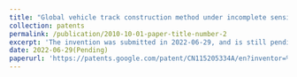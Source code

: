 ```yaml
---
title: "Global vehicle track construction method under incomplete sensing data"
collection: patents
permalink: /publication/2010-10-01-paper-title-number-2
excerpt: 'The invention was submitted in 2022-06-29, and is still pending.'
date: 2022-06-29(Pending)
paperurl: 'https://patents.google.com/patent/CN115205334A/en?inventor=%E8%B5%B5%E8%81%AA&assignee=%E5%90%8C%E6%B5%8E%E5%A4%A7%E5%AD%A6&oq=%E8%B5%B5%E8%81%AA+%E5%90%8C%E6%B5%8E%E5%A4%A7%E5%AD%A6&page=1'
---
```


